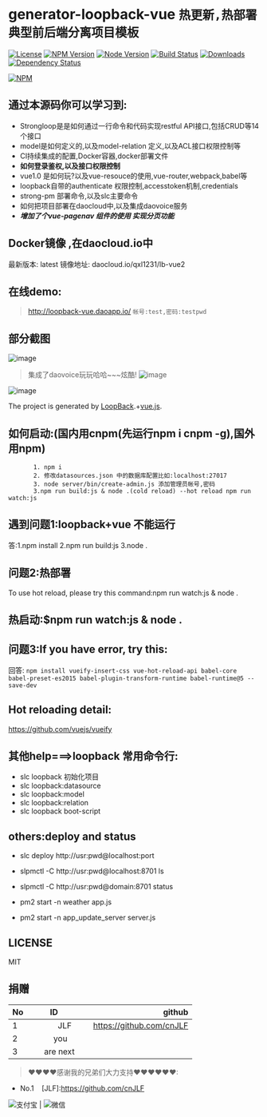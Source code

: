 # generator-loopback-vue ``热更新,热部署 典型前后端分离项目模板``
[![License][license-img]][license-url]
[![NPM Version][npm-img]][npm-url]
[![Node Version][node-image]][node-url]
[![Build Status][travis-img]][travis-url]
[![Downloads][downloads-image]][downloads-url]
[![Dependency Status][david-img]][david-url]

[![NPM](https://nodei.co/npm/generator-loopback-vue.png?downloads=true&stars=true)](https://nodei.co/npm/generator-loopback-vue/)

[travis-img]: https://travis-ci.org/qxl1231/generator-loopback-vue.svg?branch=master
[travis-url]: https://travis-ci.org/qxl1231/generator-loopback-vue
[npm-img]: https://img.shields.io/npm/v/generator-loopback-vue.svg
[npm-url]: https://npmjs.org/package/generator-loopback-vue
[david-img]: https://img.shields.io/david/qxl1231/generator-loopback-vue.svg
[david-url]: https://david-dm.org/qxl1231/generator-loopback-vue
[downloads-image]: https://img.shields.io/npm/dm/generator-loopback-vue.svg
[downloads-url]: https://npmjs.org/package/generator-loopback-vue
[license-img]: http://img.shields.io/badge/license-MIT-green.svg
[license-url]: http://opensource.org/licenses/MIT
[node-image]: https://img.shields.io/badge/node.js-v4.0.0-blue.svg
[node-url]: http://nodejs.org/download/


## 通过本源码你可以学习到:
- Strongloop是是如何通过一行命令和代码实现restful API接口,包括CRUD等14个接口
- model是如何定义的,以及model-relation 定义,以及ACL接口权限控制等
- CI持续集成的配置,Docker容器,docker部署文件
- **如何登录鉴权,以及接口权限控制**
- vue1.0 是如何玩?以及vue-resouce的使用,vue-router,webpack,babel等
- loopback自带的authenticate 权限控制,accesstoken机制,credentials
- strong-pm 部署命令,以及slc主要命令
- 如何把项目部署在daocloud中,以及集成daovoice服务
- ***增加了个vue-pagenav 组件的使用 实现分页功能***


## Docker镜像 ,在daocloud.io中
最新版本: latest
镜像地址: daocloud.io/qxl1231/lb-vue2

## 在线demo:
> http://loopback-vue.daoapp.io/
`帐号:test,密码:testpwd`

## 部分截图
![image](https://cloud.githubusercontent.com/assets/8305742/17387903/810c8b16-5a2a-11e6-862a-9306067bfc34.png)
> 集成了daovoice玩玩哈哈~~~炫酷!
![image](./daovoice.png)

![image](https://cloud.githubusercontent.com/assets/8305742/17387949/dce5d7d0-5a2a-11e6-9e1d-5fe93b2924b2.png)

The project is generated by [LoopBack](http://loopback.io).+[vue.js](http://vuejs.org).

## 如何启动:(国内用cnpm(先运行npm i cnpm -g),国外用npm)
```   
       1. npm i   
       2. 修改datasources.json 中的数据库配置比如:localhost:27017
       3. node server/bin/create-admin.js 添加管理员帐号,密码
       3.npm run build:js & node .(cold reload) --hot reload npm run watch:js
```

## 遇到问题1:loopback+vue 不能运行
答:1.npm install   2.npm run build:js  3.node .

## 问题2:热部署
To use hot reload, please try this command:npm run watch:js & node .

## 热启动:$npm run watch:js & node .

 
## 问题3:If you have error, try this:
回答:
` npm install
  vueify-insert-css vue-hot-reload-api
  babel-core babel-preset-es2015
  babel-plugin-transform-runtime babel-runtime@5
  --save-dev `
 
  
## Hot reloading detail: 
https://github.com/vuejs/vueify

## 其他help===>loopback 常用命令行:
 - slc loopback 初始化项目
 - slc loopback:datasource
 - slc loopback:model
 - slc loopback:relation
 - slc loopback boot-script


## others:deploy and status

 - slc deploy http://usr:pwd@localhost:port  
 - slpmctl -C http://usr:pwd@localhost:8701 ls   

 - slpmctl -C http://usr:pwd@domain:8701 status 

 - pm2 start -n weather app.js

 - pm2 start -n app_update_server server.js

## LICENSE

MIT



## 捐赠
| No        | ID           | github  |
| ------------- |:-------------:| -----:|
| 1     | JLF | https://github.com/cnJLF |
| 2      | you      |    |
| 3 | are next      |     |

> ❤❤❤❤感谢我的兄弟们大力支持❤❤❤❤❤❤:
- No.1    [JLF]:https://github.com/cnJLF



![支付宝](./alipay.jpeg) | ![微信](./Wechat.jpeg)
